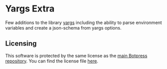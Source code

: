 # Yargs Extra

Few additions to the library [yargs](https://github.com/yargs/yargs) including the ability to parse environment variables and create a json-schema from yargs options.

## Licensing

This software is protected by the same license as the [main Botpress repository](https://github.com/botpress/botpress). You can find the license file [here](https://github.com/botpress/botpress/blob/master/LICENSE).
